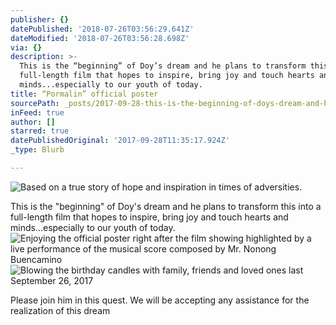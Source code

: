 ```yaml
---
publisher: {}
datePublished: '2018-07-26T03:56:29.641Z'
dateModified: '2018-07-26T03:56:28.698Z'
via: {}
description: >-
  This is the “beginning” of Doy’s dream and he plans to transform this into a
  full-length film that hopes to inspire, bring joy and touch hearts and
  minds...especially to our youth of today.
title: “Pormalin” official poster
sourcePath: _posts/2017-09-28-this-is-the-beginning-of-doys-dream-and-he-plans-to-trans.md
inFeed: true
author: []
starred: true
datePublishedOriginal: '2017-09-28T11:35:17.924Z'
_type: Blurb

---
```

![Based on a true story of hope and inspiration in times of adversities.](https://the-grid-user-content.s3-us-west-2.amazonaws.com/7b462be8-2298-4550-8f43-0dcc10f0358a.jpg)

This is the "beginning" of Doy's dream and he plans to transform this into a full-length film that hopes to inspire, bring joy and touch hearts and minds...especially to our youth of today.
![Enjoying the official poster right after the film showing highlighted by a live performance of the musical score composed by Mr. Nonong Buencamino](https://the-grid-user-content.s3-us-west-2.amazonaws.com/9180cf0b-7f52-4d83-8f51-93f592513b04.jpg)
![Blowing the birthday candles with family, friends and loved ones last September 26, 2017](https://the-grid-user-content.s3-us-west-2.amazonaws.com/f429e714-7897-4016-b114-90ea2d908ced.jpg)

Please join him in this quest. We will be accepting any assistance for the realization of this dream